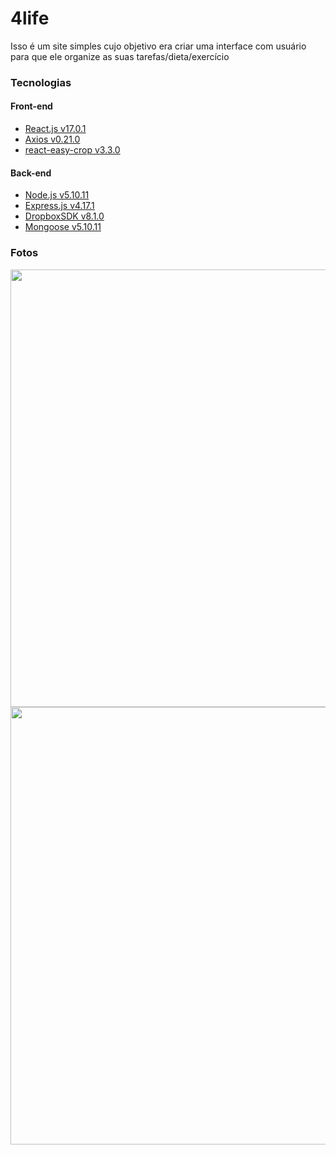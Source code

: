# 4life
Isso é um site simples cujo objetivo era criar uma interface com usuário para que ele organize as suas tarefas/dieta/exercício

### Tecnologias

#### Front-end
* [React.js v17.0.1](https://github.com/facebook/react)
* [Axios v0.21.0](https://github.com/axios/axios)
* [react-easy-crop v3.3.0](https://github.com/ricardo-ch/react-easy-crop)

#### Back-end
* [Node.js v5.10.11](https://github.com/nodejs/node)
* [Express.js v4.17.1](https://github.com/expressjs/express)
* [DropboxSDK v8.1.0](https://github.com/facebook/react)
* [Mongoose v5.10.11](https://github.com/Automattic/mongoose)





### Fotos

<img src="https://i.imgur.com/SP6LCU7.png" width="700"/>

<img src="https://i.imgur.com/LOmbGzU.png" width="700"/>
